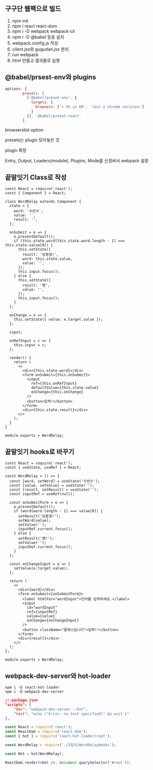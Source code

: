 ## 구구단 웹팩으로 빌드

1. npm init
2. npm i react react-dom
3. npm i -D webpack webpack-cli
4. npm i -D @babel 등등 설치
5. webpack.config.js 작성
6. cilent.jsx와 gugudan.jsx 분리
7. run webpack
8. html 만들고 결과물로 실행



## @babel/prsest-env와 plugins

```javascript
options: {
        presets: [
          ['@babel/preset-env', {
            targets: {
              browsers: ['> 5% in KR', 'last 2 chrome versions']
            }
          }], '@babel/preset-react'
        ],
```

browserslist option

presets는 plugin 모아놓은 것

plugin 확장

Entry, Output, Loaders(module), Plugins, Mode를 신경써서 webpack 설정



## 끝말잇기 Class로 작성

```react
const React = require('react');
const { Component } = React;

class WordRelay extends Component {
  state = {
    word: '수빈수',
    value: '',
    result: '',
  };

  onSubmit = e => {
    e.preventDefault();
    if (this.state.word[this.state.word.length - 1] === this.state.value[0]) {
      this.setState({
        result: '딩동댕!',
        word: this.state.value,
        value: '',
      });
      this.input.focus();
    } else {
      this.setState({
        result: '땡',
        value: '',
      });
      this.input.focus();
    }
  };

  onChange = e => {
    this.setState({ value: e.target.value });
  };

  input;

  onRefInput = c => {
    this.input = c;
  };

  render() {
    return (
      <>
        <div>{this.state.word}</div>
        <form onSubmit={this.onSubmit}>
          <input
            ref={this.onRefInput}
            defaultValue={this.state.value}
            onChange={this.onChange}
          />
          <button>입력!</button>
        </form>
        <div>{this.state.result}</div>
      </>
    );
  }
}

module.exports = WordRelay;

```

## 끝말잇기 hooks로 바꾸기

```react
const React = require('react');
const { useState, useRef } = React;

const WordRelay = () => {
  const [word, setWord] = useState('수빈수');
  const [value, setValue] = useState('');
  const [result, setResult] = useState('');
  const inputRef = useRef(null);

  const onSubmitForm = e => {
    e.preventDefault();
    if (word[word.length - 1] === value[0]) {
      setResult('딩동댕!');
      setWord(value);
      setValue('');
      inputRef.current.focus();
    } else {
      setResult('땡!');
      setValue('');
      inputRef.current.focus();
    }
  };

  const onChangeInput = e => {
    setValue(e.target.value);
  };

  return (
    <>
      <div>{word}</div>
      <form onSubmit={onSubmitForm}>
        <label htmlFor="wordInput">단어를 입력하세요.</label>
        <input
          id="wordInput"
          ref={inputRef}
          value={value}
          onChange={onChangeInput}
        />
        <button className="클래스입니다">입력!!</button>
      </form>
      <div>{result}</div>
    </>
  );
};

module.exports = WordRelay;

```



## webpack-dev-server와 hot-loader

```pseudocode
npm i -D react-hot-loader
npm i -D webpack-dev-server
```

```json
// package.json
"scripts": {
    "dev": "webpack-dev-server --hot",
    "test": "echo \"Error: no test specified\" && exit 1"
},
```

```jsx
const React = require('react');
const ReactDom = require('react-dom');
const { hot } = require('react-hot-loader/root');

const WordRelay = require('./3일차/WordRelayHooks');

const Hot = hot(WordRelay);

ReactDom.render(<Hot />, document.querySelector('#root'));
```

